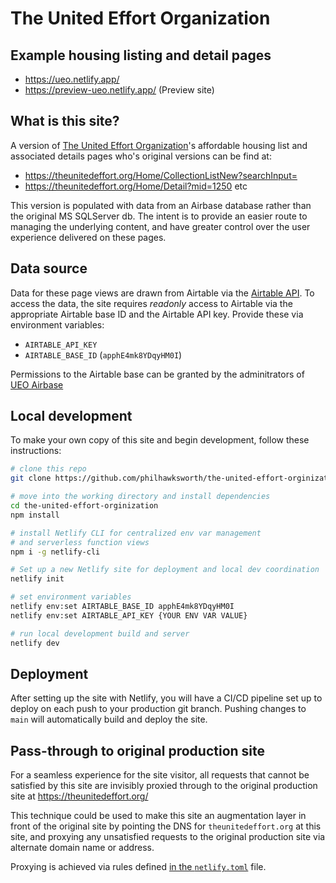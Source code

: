 # The United Effort Organization

## Example housing listing and detail pages

- https://ueo.netlify.app/
- https://preview-ueo.netlify.app/ (Preview site)

## What is this site?

A version of [The United Effort Organization](https://theunitedeffort.org/)'s affordable housing list and associated details pages who's original versions can be find at:

- https://theunitedeffort.org/Home/CollectionListNew?searchInput=
- https://theunitedeffort.org/Home/Detail?mid=1250 etc

This version is populated with data from an Airbase database rather than the original MS SQLServer db. The intent is to provide an easier route to managing the underlying content, and have greater control over the user experience delivered on these pages.


## Data source

Data for these page views are drawn from Airtable via the [Airtable API](https://airtable.com/apphE4mk8YDqyHM0I/api/docs).
To access the data, the site requires _readonly_ access to Airtable via the appropriate Airtable base ID and the Airtable API key. Provide these via environment variables: 

- `AIRTABLE_API_KEY`
- `AIRTABLE_BASE_ID` (`apphE4mk8YDqyHM0I`)

Permissions to the Airtable base can be granted by the adminitrators of [UEO Airbase](https://airtable.com/apphE4mk8YDqyHM0I/)

## Local development

To make your own copy of this site and begin development, follow these instructions:

```bash
# clone this repo
git clone https://github.com/philhawksworth/the-united-effort-orginization

# move into the working directory and install dependencies
cd the-united-effort-orginization
npm install

# install Netlify CLI for centralized env var management
# and serverless function views
npm i -g netlify-cli

# Set up a new Netlify site for deployment and local dev coordination
netlify init  

# set environment variables
netlify env:set AIRTABLE_BASE_ID apphE4mk8YDqyHM0I
netlify env:set AIRTABLE_API_KEY {YOUR ENV VAR VALUE}

# run local development build and server
netlify dev
```

## Deployment

After setting up the site with Netlify, you will have a CI/CD pipeline set up to deploy on each push to your production git branch. Pushing changes to `main` will automatically build and deploy the site.




## Pass-through to original production site

For a seamless experience for the site visitor, all requests that cannot be satisfied by this site are invisibly proxied through to the original production site at https://theunitedeffort.org/

This technique could be used to make this site an augmentation layer in front of the original site by pointing the DNS for `theunitedeffort.org` at this site, and proxying any unsatisfied requests to the original production site via alternate domain name or address.

Proxying is achieved via rules defined [in the `netlify.toml`](https://github.com/philhawksworth/the-ueo-demo/blob/main/netlify.toml#L23-L27) file.

